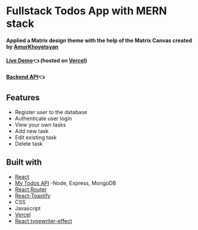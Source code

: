 # Fullstack Todos App with MERN stack

#### Applied a Matrix design theme with the help of the Matrix Canvas created by [AmurKhoyetsyan](https://github.com/AmurKhoyetsyan)

#### [Live Demo](https://missions-react.vercel.app/):point_left: (hosted on [Vercel](https://vercel.com/))

#### [Backend API](https://github.com/GITvoren/todos-api):point_left:

## Features
- Register user to the database
- Authenticate user login
- View your own tasks
- Add new task
- Edit existing task
- Delete task

## Built with

- [React](https://reactjs.org/)
- [My Todos API](https://github.com/GITvoren/todos-api)
  -Node, Express, MongoDB
- [React Router](https://reactrouter.com/)
- [React-Toastify](https://www.npmjs.com/package/react-toastify)
- CSS
- Javascript
- [Vercel](https://vercel.com/)
- [React typewriter-effect](https://www.npmjs.com/package/typewriter-effect)
